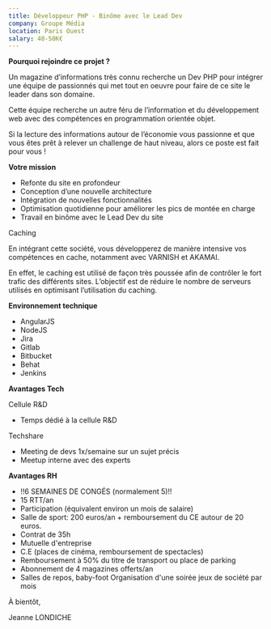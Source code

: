 ```yaml
---
title: Développeur PHP - Binôme avec le Lead Dev
company: Groupe Média
location: Paris Ouest
salary: 40-50K€
---
```


<strong>Pourquoi rejoindre ce projet ?</strong>

Un magazine d’informations très connu recherche un Dev PHP pour intégrer une équipe de passionnés qui met tout en oeuvre pour faire de ce site le leader dans son domaine.

Cette équipe recherche un autre féru de l’information et du développement web avec des compétences en programmation orientée objet.

Si la lecture des informations autour de l’économie vous passionne et que vous êtes prêt à relever un challenge de haut niveau, alors ce poste est fait pour vous !

<strong>Votre mission</strong>

- Refonte du site en profondeur
- Conception d’une nouvelle architecture
- Intégration de nouvelles fonctionnalités
- Optimisation quotidienne pour améliorer les pics de montée en charge
- Travail en binôme avec le Lead Dev du site
 
Caching
 
En intégrant cette société, vous développerez de manière intensive vos compétences en cache, notamment avec VARNISH et AKAMAI.

En effet, le caching est utilisé de façon très poussée afin de contrôler le fort trafic des différents sites. L’objectif est de réduire le nombre de serveurs utilisés en optimisant l’utilisation du caching.

<strong>Environnement technique</strong>

- AngularJS
- NodeJS
- Jira
- Gitlab
- Bitbucket
- Behat
- Jenkins

<strong>Avantages Tech</strong>

Cellule R&D
 
- Temps dédié à la cellule R&D
 
Techshare
 
- Meeting de devs 1x/semaine sur un sujet précis 
- Meetup interne avec des experts

<strong>Avantages RH </strong>
 
- !!6 SEMAINES DE CONGÉS (normalement 5)!!
- 15 RTT/an
- Participation (équivalent environ un mois de salaire)
- Salle de sport: 200 euros/an + remboursement du CE autour de 20 euros.
- Contrat de 35h
- Mutuelle d'entreprise
- C.E (places de cinéma, remboursement de spectacles)
- Remboursement à 50% du titre de transport ou place de parking
- Abonnement de 4 magazines offerts/an
- Salles de repos, baby-foot
Organisation d'une soirée jeux de société par mois


À bientôt,

Jeanne LONDICHE